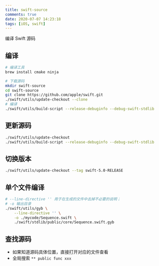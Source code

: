 ```yaml
---
title: swift-source
comments: true
date: 2020-07-07 14:23:18
tags: [iOS, swift]
---
```


编译 Swift 源码
<!--more-->

## 编译

```bash
# 编译工具
brew install cmake ninja

# 下载源码
mkdir swift-source
cd swift-source
git clone https://github.com/apple/swift.git
./swift/utils/update-checkout --clone
# 编译 
./swift/utils/build-script --release-debuginfo --debug-swift-stdlib
```

## 更新源码

```bash
./swift/utils/update-checkout
./swift/utils/build-script --release-debuginfo --debug-swift-stdlib
```

## 切换版本

```bash
./swift/utils/update-checkout --tag swift-5.0-RELEASE
```

## 单个文件编译

```bash
# --line-directive '' 用于在生成的文件中去掉不必要的说明；
# -o 输出目录
./swift/utils/gyb \
    --line-directive '' \
    -o ./mycode/Sequence.swift \
    ./swift/stdlib/public/core/Sequence.swift.gyb
```

## 查找源码

* 如果知道源码具体位置，直接打开对应的文件查看
* 全局搜索 ```** public func xxx```